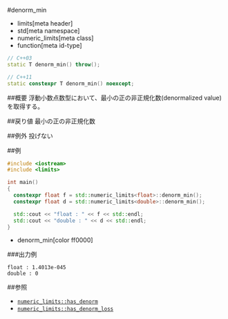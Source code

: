 #denorm_min
* limits[meta header]
* std[meta namespace]
* numeric_limits[meta class]
* function[meta id-type]

```cpp
// C++03
static T denorm_min() throw();

// C++11
static constexpr T denorm_min() noexcept;
```

##概要
浮動小数点数型において、最小の正の非正規化数(denormalized value)を取得する。


##戻り値
最小の正の非正規化数


##例外
投げない


##例
```cpp
#include <iostream>
#include <limits>

int main()
{
  constexpr float f = std::numeric_limits<float>::denorm_min();
  constexpr float d = std::numeric_limits<double>::denorm_min();

  std::cout << "float : " << f << std::endl;
  std::cout << "double : " << d << std::endl;
}
```
* denorm_min[color ff0000]

###出力例
```
float : 1.4013e-045
double : 0
```

##参照
* [`numeric_limits::has_denorm`](has_denorm.md)
* [`numeric_limits::has_denorm_loss`](has_denorm_loss.md)

